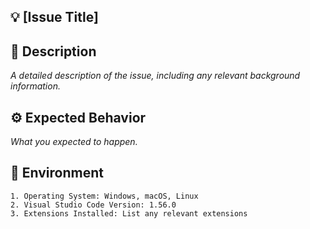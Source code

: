 ## 💡 [Issue Title]

## 📝 Description
_A detailed description of the issue, including any relevant background information._

## ⚙️ Expected Behavior
_What you expected to happen._

## 🔩 Environment
    1. Operating System: Windows, macOS, Linux
    2. Visual Studio Code Version: 1.56.0
    3. Extensions Installed: List any relevant extensions